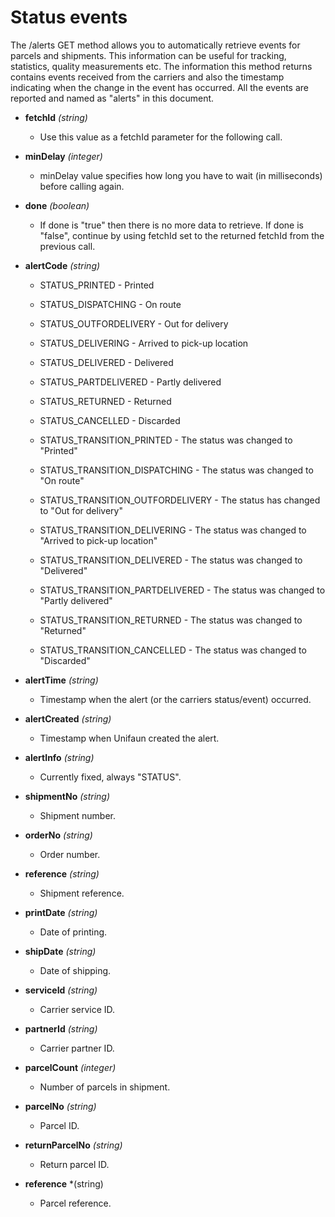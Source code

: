 # Status events
The /alerts GET method allows you to automatically retrieve events for parcels and shipments. This information can be useful for tracking, statistics, quality measurements etc. The information this method returns contains events received from the carriers and also the timestamp indicating when the change in the event has occurred. All the events are reported and named as "alerts" in this document.

- **fetchId** *(string)*
     - Use this value as a fetchId parameter for the following call.
- **minDelay** *(integer)*
    - minDelay value specifies how long you have to wait (in milliseconds) before calling again.
- **done** *(boolean)*
     - If done is "true" then there is no more data to retrieve. If done is "false", continue by using fetchId set to the returned fetchId from the previous call.
- **alertCode** *(string)*
    - STATUS_PRINTED - Printed
    - STATUS_DISPATCHING - On route
    - STATUS_OUTFORDELIVERY - Out for delivery
    - STATUS_DELIVERING - Arrived to pick-up location
    - STATUS_DELIVERED - Delivered
    - STATUS_PARTDELIVERED - Partly delivered
    - STATUS_RETURNED - Returned
    - STATUS_CANCELLED - Discarded

    - STATUS_TRANSITION_PRINTED - The status was changed to "Printed"
    - STATUS_TRANSITION_DISPATCHING - The status was changed to "On route"
    - STATUS_TRANSITION_OUTFORDELIVERY - The status has changed to "Out for delivery"
    - STATUS_TRANSITION_DELIVERING - The status was changed to "Arrived to pick-up location"
    - STATUS_TRANSITION_DELIVERED - The status was changed to "Delivered"
    - STATUS_TRANSITION_PARTDELIVERED - The status was changed to "Partly delivered"
    - STATUS_TRANSITION_RETURNED - The status was changed to "Returned"
    - STATUS_TRANSITION_CANCELLED - The status was changed to "Discarded"
    
- **alertTime** *(string)*
   - Timestamp when the alert (or the carriers status/event) occurred.
- **alertCreated** *(string)*
   - Timestamp when Unifaun created the alert.
- **alertInfo** *(string)*
   - Currently fixed, always "STATUS".
- **shipmentNo** *(string)*
   - Shipment number.
- **orderNo** *(string)*
   - Order number.
- **reference** *(string)*
    - Shipment reference.
- **printDate** *(string)*
    - Date of printing.
- **shipDate** *(string)*
    - Date of shipping.
- **serviceId** *(string)*
    - Carrier service ID.
- **partnerId** *(string)*
    - Carrier partner ID.
- **parcelCount** *(integer)*
    - Number of parcels in shipment.
- **parcelNo** *(string)*
    - Parcel ID.
- **returnParcelNo** *(string)*
    - Return parcel ID.
- **reference** *(string)
    - Parcel reference.

